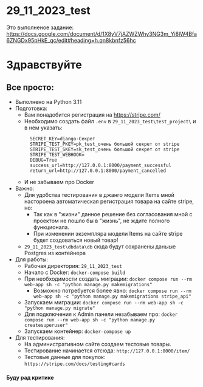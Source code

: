 # 29_11_2023_test
Это выполненое задание:
https://docs.google.com/document/d/1X8yV7jAZWZWhy3NG3m_Yi8lW4Bfa6ZNGDx95pHkE_qc/edit#heading=h.qn8kbnfz56hc

# Здравствуйте

## Все просто:
- Выполнено на Python 3.11
- Подготовка:
  - Вам понадобится регистрация на https://stripe.com/ 
  - Необходимо создать файл `.env` в `29_11_2023_test\test_project\` и в нем указать:
      ```
        SECRET_KEY=django-Секрет
        STRIPE_TEST_PKEY=pk_test_очень большой секрет от stripe
        STRIPE_TEST_SKEY=sk_test_очень большой секрет от stripe
        STRIPE_TEST_WEBHOOK=
        DEBUG=True
        success_url=http://127.0.0.1:8000/payment_successful
        return_url=http://127.0.0.1:8000/payment_cancelled
      ``` 
  - И не забываем про Docker
- Важно:
  - Для удобства тестирования в джанго модели Items мной настороена автоматическая регистрация товара на сайте stripe, но:
    - Так как в "жизни" данное решение без согласования мной с проектом не пошло бы в "жизнь", не ждите полного функционала.
    - При изменении экземпляра модели Items на сайте stripe будет создоваться новый товар!
  - `29_11_2023_test\dbdata\db` сюда будут сохранены даныые Postgres из контейнера
- Для работы:
  - Рабочая директория: `29_11_2023_test`
  - Начало с Docker: `docker-compose build` 
  - При необходимости создать миграции: `docker compose run --rm web-app sh -c "python manage.py makemigrations"` 
    - Возможно потребуется более явно: `docker compose run --rm web-app sh -c "python manage.py makemigrations stripe_api"`
  - Запускаем миграции: `docker compose run --rm web-app sh -c "python manage.py migrate"`
  - Для подключения к Admin панели незабываем про: `docker compose run --rm web-app sh -c "python manage.py createsuperuser"`
  - Запускаем контейнер: `docker-compose up`
- Для тестирования:
  - На административном сайте создаем тестовые товары.
  - Тестирование начинается отсюда: `http://127.0.0.1:8000/item/`
  - Тестовые данные для покупок: `https://stripe.com/docs/testing#cards`
  
#### Буду рад критике